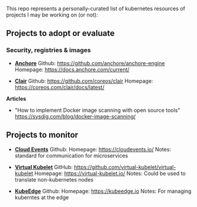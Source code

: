 This repo represents a personally-curated list of kubernetes resources of projects I may be working on (or not):

## Projects to adopt or evaluate

### Security, registries & images
* **[Anchore](https://docs.anchore.com)**
 Github: https://github.com/anchore/anchore-engine
 Homepage: https://docs.anchore.com/current/

* **[Clair](https://coreos.com/clair/docs/latest/)**
 Github: https://github.com/coreos/clair
 Homepage: https://coreos.com/clair/docs/latest/
 
 **Articles**
 - "How to implement Docker image scanning with open source tools" https://sysdig.com/blog/docker-image-scanning/
 
## Projects to monitor
* **[Cloud Events](https://cloudevents.io/)**
 Github:
 Homepage: https://cloudevents.io/
 Notes: standard for communication for microservices

* **[Virtual Kubelet](https://github.com/virtual-kubelet/virtual-kubelet)**
  GitHub: https://github.com/virtual-kubelet/virtual-kubelet
 Homepage: https://virtual-kubelet.io/
 Notes: Could be used to translate non-kubernetes nodes
 
 * **[KubeEdge](https://kubeedge.io)**
  Github:
  Homepage: https://kubeedge.io
  Notes: For managing kuberntes at the edge
  